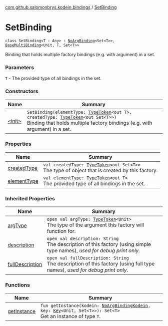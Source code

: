 [com.github.salomonbrys.kodein.bindings](../index.md) / [SetBinding](.)

# SetBinding

`class SetBinding<T : Any> : `[`NoArgBinding`](../-no-arg-binding/index.md)`<Set<T>>, `[`BaseMultiBinding`](../-base-multi-binding/index.md)`<Unit, T, Set<T>>`

Binding that holds multiple factory bindings (e.g. with argument) in a set.

### Parameters

`T` - The provided type of all bindings in the set.

### Constructors

| Name | Summary |
|---|---|
| [&lt;init&gt;](-init-.md) | `SetBinding(elementType: `[`TypeToken`](../../com.github.salomonbrys.kodein/-type-token/index.md)`<out T>, createdType: `[`TypeToken`](../../com.github.salomonbrys.kodein/-type-token/index.md)`<out Set<T>>)`<br>Binding that holds multiple factory bindings (e.g. with argument) in a set. |

### Properties

| Name | Summary |
|---|---|
| [createdType](created-type.md) | `val createdType: `[`TypeToken`](../../com.github.salomonbrys.kodein/-type-token/index.md)`<out Set<T>>`<br>The type of object that is created by this factory. |
| [elementType](element-type.md) | `val elementType: `[`TypeToken`](../../com.github.salomonbrys.kodein/-type-token/index.md)`<out T>`<br>The provided type of all bindings in the set. |

### Inherited Properties

| Name | Summary |
|---|---|
| [argType](../-no-arg-binding/arg-type.md) | `open val argType: `[`TypeToken`](../../com.github.salomonbrys.kodein/-type-token/index.md)`<Unit>`<br>The type of the argument this factory will function for. |
| [description](../-no-arg-binding/description.md) | `open val description: String`<br>The description of this factory (using simple type names), *used for debug print only*. |
| [fullDescription](../-no-arg-binding/full-description.md) | `open val fullDescription: String`<br>The description of this factory (using full type names), *used for debug print only*. |

### Functions

| Name | Summary |
|---|---|
| [getInstance](get-instance.md) | `fun getInstance(kodein: `[`NoArgBindingKodein`](../-no-arg-binding-kodein/index.md)`, key: `[`Key`](../../com.github.salomonbrys.kodein/-kodein/-key/index.md)`<Unit, Set<T>>): Set<T>`<br>Get an instance of type `T`. |
